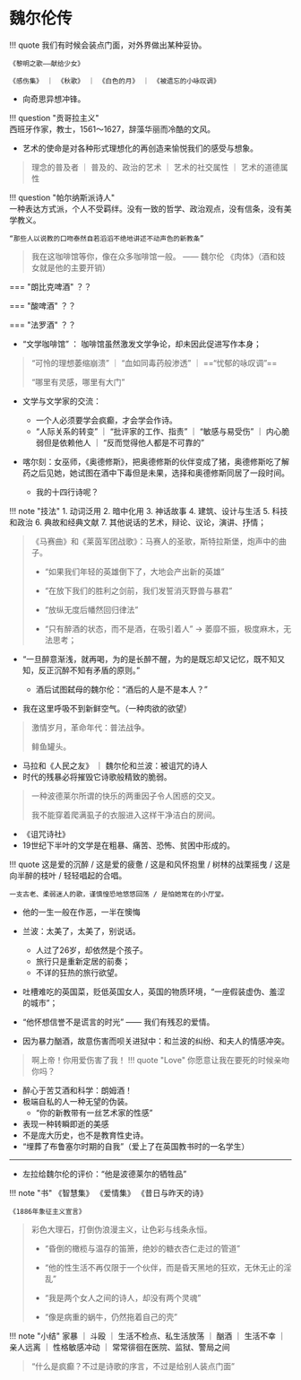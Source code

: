 # 魏尔伦传


!!! quote 
    我们有时候会装点门面，对外界做出某种妥协。

    《黎明之歌——献给少女》

    《感伤集》 ｜ 《秋歌》 ｜ 《白色的月》 ｜ 《被遗忘的小咏叹调》

- 向奇思异想冲锋。

!!! question "贡哥拉主义"  
    西班牙作家，教士，1561～1627，辞藻华丽而冷酷的文风。

- 艺术的使命是对各种形式理想化的再创造来愉悦我们的感受与想象。

> 理念的普及者 ｜ 普及的、政治的艺术 ｜ 艺术的社交属性 ｜ 艺术的道德属性

!!! question "帕尔纳斯派诗人"  
    一种表达方式派，个人不受羁绊。没有一致的哲学、政治观点，没有信条，没有美学教义。

    “那些人以说教的口吻泰然自若滔滔不绝地讲述不动声色的新教条”


> 我在这咖啡馆等你，像在众多咖啡馆一般。 —— 魏尔伦 《肉体》（酒和妓女就是他的主要开销）
>

=== "朗比克啤酒"
    ？？

=== "酸啤酒"
    ？？

=== "法罗酒"
    ？？

- “文学咖啡馆” ： 咖啡馆虽然激发文学争论，却未因此促进写作本身；

> “可怜的理想萎缩崩溃” ｜ “血如同毒药般渗透” ｜ ==“忧郁的咏叹调”==
>
> “哪里有灵感，哪里有大门”

- 文学与文学家的交流：
    - 一个人必须要学会疯癫，才会学会作诗。
    - “人际关系的转变” ｜ “批评家的工作、指责” ｜ “敏感与易受伤” ｜ 内心脆弱但是依赖他人 ｜ “反而觉得他人都是不可靠的”


- 喀尔刻：女巫师，《奥德修斯》，把奥德修斯的伙伴变成了猪，奥德修斯吃了解药之后见她，她试图在酒中下毒但是未果，选择和奥德修斯同居了一段时间。
    - 我的十四行诗呢？

!!! note "技法"
    1. 动词泛用
    2. 暗中化用
    3. 神话故事
    4. 建筑、设计与生活
    5. 科技和政治
    6. 典故和经典文献
    7. 其他说话的艺术，辩论、议论，演讲、抒情；

> 《马赛曲》和《莱茵军团战歌》：马赛人的圣歌，斯特拉斯堡，炮声中的曲子。
>
> - “如果我们年轻的英雄倒下了，大地会产出新的英雄”
>
> - “在放下我们的胜利之剑前，我们发誓消灭野兽与暴君”
>
> - “放纵无度后幡然回归律法”
>
> - “只有醉酒的状态，而不是酒，在吸引着人” -> 萎靡不振，极度麻木，无法思考；

- “一旦醉意渐浅，就再喝，为的是长醉不醒，为的是既忘却又记忆，既不知又知，反正沉醉不知有矛盾的原则。”
    - 酒后试图弑母的魏尔伦：“酒后的人是不是本人？”


- 我在这里呼吸不到新鲜空气。（一种肉欲的欲望）
> 激情岁月，革命年代：普法战争。
>
> 鲱鱼罐头。
- 马拉和《人民之友》 ｜ 魏尔伦和兰波：被诅咒的诗人
- 时代的残暴必将摧毁它诗歌般精致的脆弱。
> 一种波德莱尔所谓的快乐的两重因子令人困惑的交叉。
>
> 我不能穿着爬满虱子的衣服进入这样干净洁白的房间。

- 《诅咒诗社》
- 19世纪下半叶的文学是在粗暴、痛苦、恐怖、贫困中形成的。


!!! quote 
    这是爱的沉醉  /  这是爱的疲惫  /  这是和风怀抱里  /  树林的战栗摇曳  /  这是向半醉的枝叶  /  轻轻唱起的合唱。

    一支古老、柔弱迷人的歌，谨慎惶恐地悠悠回荡 / 是怕她常在的小厅堂。

- 他的一生一般在作恶，一半在懊悔


- 兰波：太美了，太美了，别说话。
    - 人过了26岁，却依然是个孩子。
    - 旅行只是重新定居的前奏；
    - 不详的狂热的旅行欲望。

- 吐槽难吃的英国菜，贬低英国女人，英国的物质环境，“一座假装虚伪、羞涩的城市”；
- “他怀想信誉不是谎言的时光” —— 我们有残忍的爱情。
- 因为暴力酗酒，故意伤害而呗关进狱中：和兰波的纠纷、和夫人的情感冲突。


> 啊上帝！你用爱伤害了我！
!!! quote "Love"
    你愿意让我在要死的时候亲吻你吗？


- 醉心于苦艾酒和科学：朗姆酒！
- 极端自私的人一种无望的伪装。
    - “你的新教带有一丝艺术家的性感”
- 表现一种转瞬即逝的美感
- 不是庞大历史，也不是教育性史诗。
- “埋葬了布鲁塞尔时期的自我”（爱上了在英国教书时的一名学生）

------

- 左拉给魏尔伦的评价：“他是波德莱尔的牺牲品”

!!! note "书"
    《智慧集》 《爱情集》 《昔日与昨天的诗》

    《1886年象征主义宣言》

> 彩色大理石，打倒伪浪漫主义，让色彩与线条永恒。
>
> - “昏倒的橄榄与温存的笛箫，绝妙的糖衣杏仁走过的管道”
>
> - “他的性生活不再仅限于一个伙伴，而是昏天黑地的狂欢，无休无止的淫乱”
>
> - “我是两个女人之间的诗人，却没有两个灵魂”
>
> - “像是病重的蜗牛，仍然拖着自己的壳”



!!! note "小结"
    家暴 ｜ 斗殴 ｜ 生活不检点、私生活放荡 ｜ 酗酒 ｜ 生活不幸 ｜ 亲人远离 ｜ 性格敏感冲动 ｜ 常常徘徊在医院、监狱、警局之间

> “什么是疯癫？不过是诗歌的序言，不过是给别人装点门面”